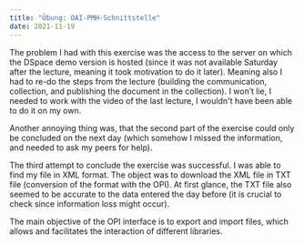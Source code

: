 ```yaml
---
title: "Übung: OAI-PMH-Schnittstelle"
date: 2021-11-19
---
```


The problem I had with this exercise was the access to the server on which the DSpace demo version is hosted (since it was not available Saturday after the lecture, meaning it took motivation to do it later). Meaning also I had to re-do the steps from the lecture (building the communication, collection, and publishing the document in the collection). I won’t lie, I needed to work with the video of the last lecture, I wouldn't have been able to do it on my own. 

Another annoying thing was, that the second part of the exercise could only be concluded on the next day (which somehow I missed the information, and needed to ask my peers for help). 

The third attempt to conclude the exercise was successful. I was able to find my file in XML format. The object was to download the XML file in TXT file (conversion of the format with the OPI). At first glance, the TXT file also seemed to be accurate to the data entered the day before (it is crucial to check since information loss might occur). 

The main objective of the OPI interface is to export and import files, which allows and facilitates the interaction of different libraries. 
